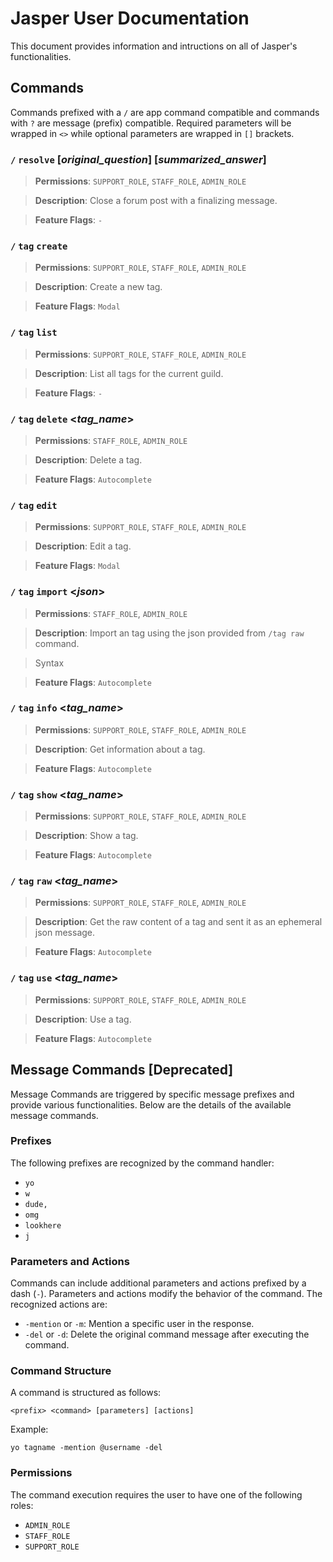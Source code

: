 # Jasper User Documentation

This document provides information and intructions on all of Jasper's functionalities.

## Commands

Commands prefixed with a `/` are app command compatible and commands with `?` are message (prefix) compatible. Required parameters will be
wrapped in `<>` while optional parameters are wrapped in `[]` brackets.

### `/` `resolve` [*original_question*] [*summarized_answer*]

> **Permissions**: `SUPPORT_ROLE`, `STAFF_ROLE`, `ADMIN_ROLE`

> **Description**: Close a forum post with a finalizing message.

> **Feature Flags**: `-`

### `/` `tag` `create`

> **Permissions**: `SUPPORT_ROLE`, `STAFF_ROLE`, `ADMIN_ROLE`

> **Description**: Create a new tag.

> **Feature Flags**: `Modal`

### `/` `tag` `list`

> **Permissions**: `SUPPORT_ROLE`, `STAFF_ROLE`, `ADMIN_ROLE`

> **Description**: List all tags for the current guild.

> **Feature Flags**: `-`

### `/` `tag` `delete` <_tag_name_>

> **Permissions**: `STAFF_ROLE`, `ADMIN_ROLE`

> **Description**: Delete a tag.

> **Feature Flags**: `Autocomplete`

### `/` `tag` `edit`

> **Permissions**: `SUPPORT_ROLE`, `STAFF_ROLE`, `ADMIN_ROLE`

> **Description**: Edit a tag.

> **Feature Flags**: `Modal`

### `/` `tag` `import` <_json_>

> **Permissions**: `STAFF_ROLE`, `ADMIN_ROLE`

> **Description**: Import an tag using the json provided from `/tag raw` command.

> Syntax

> **Feature Flags**: `Autocomplete`

### `/` `tag` `info` <_tag_name_>

> **Permissions**: `SUPPORT_ROLE`, `STAFF_ROLE`, `ADMIN_ROLE`

> **Description**: Get information about a tag.

> **Feature Flags**: `Autocomplete`

### `/` `tag` `show` <_tag_name_>

> **Permissions**: `SUPPORT_ROLE`, `STAFF_ROLE`, `ADMIN_ROLE`

> **Description**: Show a tag.

> **Feature Flags**: `Autocomplete`

### `/` `tag` `raw` <_tag_name_>

> **Permissions**: `SUPPORT_ROLE`, `STAFF_ROLE`, `ADMIN_ROLE`

> **Description**: Get the raw content of a tag and sent it as an ephemeral json message.

> **Feature Flags**: `Autocomplete`

### `/` `tag` `use` <_tag_name_>

> **Permissions**: `SUPPORT_ROLE`, `STAFF_ROLE`, `ADMIN_ROLE`

> **Description**: Use a tag.

> **Feature Flags**: `Autocomplete`

## Message Commands [Deprecated]

Message Commands are triggered by specific message prefixes and provide various functionalities. Below are the details of the available
message commands.

### Prefixes

The following prefixes are recognized by the command handler:

- `yo`
- `w`
- `dude,`
- `omg`
- `lookhere`
- `j`

### Parameters and Actions

Commands can include additional parameters and actions prefixed by a dash (`-`). Parameters and actions modify the behavior of the command.
The recognized actions are:

- `-mention` or `-m`: Mention a specific user in the response.
- `-del` or `-d`: Delete the original command message after executing the command.

### Command Structure

A command is structured as follows:

```plaintext
<prefix> <command> [parameters] [actions]
```

Example:

```plaintext
yo tagname -mention @username -del
```

### Permissions

The command execution requires the user to have one of the following roles:

- `ADMIN_ROLE`
- `STAFF_ROLE`
- `SUPPORT_ROLE`
